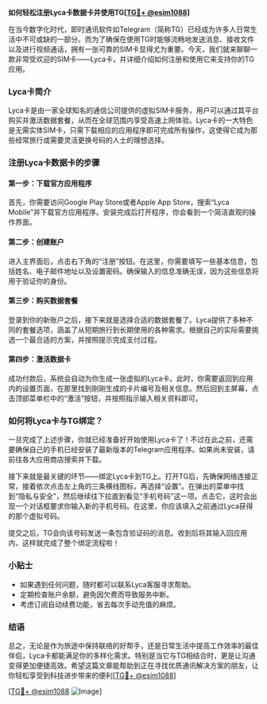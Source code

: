 **如何轻松注册Lyca卡数据卡并使用TG[[TG💪+ @esim1088](https://t.me/s/esim1088)]**

在当今数字化时代，即时通讯软件如Telegram（简称TG）已经成为许多人日常生活中不可或缺的一部分。而为了确保在使用TG时能够流畅地发送消息、接收文件以及进行视频通话，拥有一张可靠的SIM卡显得尤为重要。今天，我们就来聊聊一款非常受欢迎的SIM卡——Lyca卡，并详细介绍如何注册和使用它来支持你的TG应用。

### Lyca卡简介

Lyca卡是由一家全球知名的通信公司提供的虚拟SIM卡服务，用户可以通过其平台购买并激活数据套餐，从而在全球范围内享受高速上网体验。Lyca卡的一大特色是无需实体SIM卡，只需下载相应的应用程序即可完成所有操作，这使得它成为那些经常旅行或需要灵活更换号码的人士的理想选择。

### 注册Lyca卡数据卡的步骤

#### 第一步：下载官方应用程序
首先，你需要访问Google Play Store或者Apple App Store，搜索“Lyca Mobile”并下载官方应用程序。安装完成后打开程序，你会看到一个简洁直观的操作界面。

#### 第二步：创建账户
进入主界面后，点击右下角的“注册”按钮。在这里，你需要填写一些基本信息，包括姓名、电子邮件地址以及设置密码。确保输入的信息准确无误，因为这些信息将用于验证你的身份。

#### 第三步：购买数据套餐
登录到你的新账户之后，接下来就是选择合适的数据套餐了。Lyca提供了多种不同的套餐选项，涵盖了从短期旅行到长期使用的各种需求。根据自己的实际需要挑选一个最合适的方案，并按照提示完成支付过程。

#### 第四步：激活数据卡
成功付款后，系统会自动为你生成一张虚拟的Lyca卡。此时，你需要返回到应用内的设置页面，在那里找到刚刚生成的卡片编号及相关信息。然后回到主屏幕，点击顶部菜单栏中的“激活”按钮，并按照指示输入相关资料即可。

### 如何将Lyca卡与TG绑定？

一旦完成了上述步骤，你就已经准备好开始使用Lyca卡了！不过在此之前，还需要确保自己的手机已经安装了最新版本的Telegram应用程序。如果尚未安装，请前往各大应用商店搜索并下载。

接下来就是最关键的环节——绑定Lyca卡到TG上。打开TG后，先确保网络连接正常，接着依次点击左上角的三条横线图标，再选择“设置”。在弹出的菜单中找到“隐私与安全”，然后继续往下拉直到看见“手机号码”这一项。点击它，这时会出现一个对话框要求你输入新的手机号码。在这里，你应该填入之前通过Lyca获得的那个虚拟号码。

提交之后，TG会向该号码发送一条包含验证码的消息。收到后将其输入回应用内，这样就完成了整个绑定流程啦！

### 小贴士

- 如果遇到任何问题，随时都可以联系Lyca客服寻求帮助。
- 定期检查账户余额，避免因欠费而导致服务中断。
- 考虑订阅自动续费功能，省去每次手动充值的麻烦。

### 结语

总之，无论是作为旅途中保持联络的好帮手，还是日常生活中提高工作效率的最佳伴侣，Lyca卡都能满足你的多样化需求。特别是当它与TG相结合时，更是让沟通变得更加便捷高效。希望这篇文章能帮助到正在寻找优质通讯解决方案的朋友，让你轻松享受到科技进步带来的便利[[TG💪+ @esim1088](https://t.me/s/esim1088)] 

[[TG💪+ @esim1088](https://t.me/s/esim1088) ![Image](https://i.postimg.cc/4NQfJmqS/Snipaste-2025-05-13-00-14-12.png)]